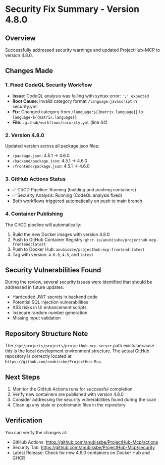 # Security Fix Summary - Version 4.8.0

## Overview
Successfully addressed security warnings and updated ProjectHub-MCP to version 4.8.0.

## Changes Made

### 1. Fixed CodeQL Security Workflow
- **Issue**: CodeQL analysis was failing with syntax error: `';' expected`
- **Root Cause**: Invalid category format `/language:javascript` in security.yml
- **Fix**: Changed category from `/language:${{matrix.language}}` to `language-${{matrix.language}}`
- **File**: `.github/workflows/security.yml` (line 44)

### 2. Version 4.8.0
Updated version across all package.json files:
- `/package.json`: 4.5.1 → 4.6.0
- `/backend/package.json`: 4.5.1 → 4.6.0
- `/frontend/package.json`: 4.5.1 → 4.6.0

### 3. GitHub Actions Status
- ✅ CI/CD Pipeline: Running (building and pushing containers)
- ✅ Security Analysis: Running (CodeQL analysis fixed)
- Both workflows triggered automatically on push to main branch

### 4. Container Publishing
The CI/CD pipeline will automatically:
1. Build the new Docker images with version 4.8.0
2. Push to GitHub Container Registry: `ghcr.io/anubissbe/projecthub-mcp-frontend:latest`
3. Push to Docker Hub: `anubissbe/projecthub-mcp-frontend:latest`
4. Tag with version: `4.6.0`, `4.6`, and `latest`

## Security Vulnerabilities Found
During the review, several security issues were identified that should be addressed in future updates:
- Hardcoded JWT secrets in backend code
- Potential SQL injection vulnerabilities
- XSS risks in UI enhancement scripts
- Insecure random number generation
- Missing input validation

## Repository Structure Note
The `/opt/projects/projects/projecthub-mcp-server` path exists because this is the local development environment structure. The actual GitHub repository is correctly located at `https://github.com/anubissbe/ProjectHub-Mcp`.

## Next Steps
1. Monitor the GitHub Actions runs for successful completion
2. Verify new containers are published with version 4.8.0
3. Consider addressing the security vulnerabilities found during the scan
4. Clean up any stale or problematic files in the repository

## Verification
You can verify the changes at:
- GitHub Actions: https://github.com/anubissbe/ProjectHub-Mcp/actions
- Security Tab: https://github.com/anubissbe/ProjectHub-Mcp/security
- Latest Release: Check for new 4.6.0 containers on Docker Hub and GHCR